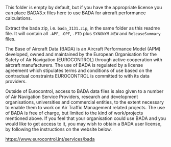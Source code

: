 This folder is empty by default, but if you have the appropriate license you can place BADA3.x files here to use BADA for aircraft performance calculations.


Extract the bada zip, i.e. `bada_3131.zip`, in the same folder as this readme file.
It will contain all `.APF`, `.OPF`, `.PTD` plus `SYNONYM.NEW` and `ReleaseSummary` files.


The Base of Aircraft Data (BADA) is an Aircraft Performance Model (APM) developed, owned and maintained by the European Organisation for the Safety of Air Navigation (EUROCONTROL) through active cooperation with aircraft manufacturers. The use of BADA is regulated by a license agreement which stipulates terms and conditions of use based on the contractual constraints EUROCONTROL is committed to with its data providers.

Outside of Eurocontrol, access to BADA data files is also given to a number of Air Navigation Service Providers, research and development organisations, universities and commercial entities, to the extent necessary to enable them to work on Air Traffic Management related projects. The use of BADA is free of charge, but limited to the kind of work/projects mentioned above.
If you feel that your organisation could use BADA and you would like to get access to it, you may wish to obtain a BADA user license, by following the instructions on the website below.

https://www.eurocontrol.int/services/bada
